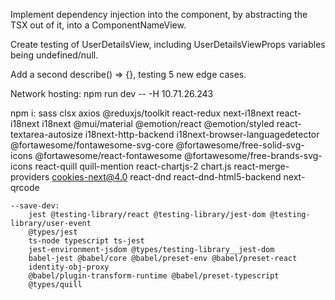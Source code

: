 Implement dependency injection into the component, by abstracting the TSX out of it, into a ComponentNameView.


Create testing of UserDetailsView, including UserDetailsViewProps variables being undefined/null.


Add a second describe() => {}, testing 5 new edge cases.




Network hosting:
npm run dev -- -H 10.71.26.243

npm i:
    sass
    clsx
    axios
    @reduxjs/toolkit react-redux
    next-i18next react-i18next i18next
    @mui/material @emotion/react @emotion/styled
    react-textarea-autosize
    i18next-http-backend
    i18next-browser-languagedetector
    @fortawesome/fontawesome-svg-core @fortawesome/free-solid-svg-icons @fortawesome/react-fontawesome @fortawesome/free-brands-svg-icons
    react-quill quill-mention
    react-chartjs-2 chart.js
    react-merge-providers
    cookies-next@4.0
    react-dnd react-dnd-html5-backend
    next-qrcode

    --save-dev:
        jest @testing-library/react @testing-library/jest-dom @testing-library/user-event
        @types/jest
        ts-node typescript ts-jest
        jest-environment-jsdom @types/testing-library__jest-dom
        babel-jest @babel/core @babel/preset-env @babel/preset-react
        identity-obj-proxy
        @babel/plugin-transform-runtime @babel/preset-typescript
        @types/quill
